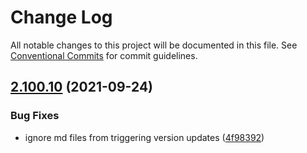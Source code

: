 # Change Log

All notable changes to this project will be documented in this file.
See [Conventional Commits](https://conventionalcommits.org) for commit guidelines.

## [2.100.10](https://github.com/ho-nl/m2-pwa/compare/@reachdigital/prettier-config-pwa@2.100.9...@reachdigital/prettier-config-pwa@2.100.10) (2021-09-24)


### Bug Fixes

* ignore md files from triggering version updates ([4f98392](https://github.com/ho-nl/m2-pwa/commit/4f9839250b3a32d3070da5290e5efcc5e2243fba))
